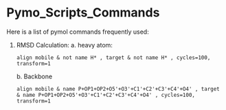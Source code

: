 # Pymo_Scripts_Commands

Here is a list of pymol commands frequently used:

1. RMSD Calculation:
   a. heavy atom:
     ```
     align mobile & not name H* , target & not name H* , cycles=100, transform=1
     ```
   b. Backbone
     ```
     align mobile & name P+OP1+OP2+O5'+O3'+C1'+C2'+C3'+C4'+O4' , target & name P+OP1+OP2+O5'+O3'+C1'+C2'+C3'+C4'+O4' , cycles=100, transform=1
     ```
